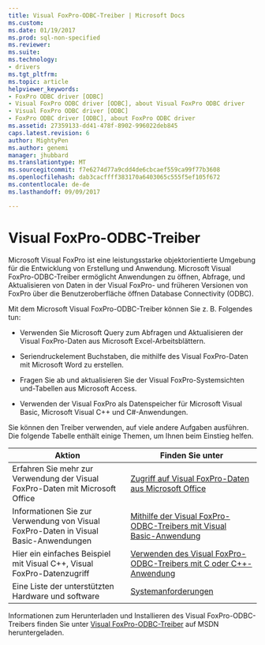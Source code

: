 ```yaml
---
title: Visual FoxPro-ODBC-Treiber | Microsoft Docs
ms.custom: 
ms.date: 01/19/2017
ms.prod: sql-non-specified
ms.reviewer: 
ms.suite: 
ms.technology:
- drivers
ms.tgt_pltfrm: 
ms.topic: article
helpviewer_keywords:
- FoxPro ODBC driver [ODBC]
- Visual FoxPro ODBC driver [ODBC], about Visual FoxPro ODBC driver
- Visual FoxPro ODBC driver [ODBC]
- FoxPro ODBC driver [ODBC], about FoxPro ODBC driver
ms.assetid: 27359133-dd41-478f-8902-996022deb845
caps.latest.revision: 6
author: MightyPen
ms.author: genemi
manager: jhubbard
ms.translationtype: MT
ms.sourcegitcommit: f7e6274d77a9cdd4de6cbcaef559ca99f77b3608
ms.openlocfilehash: dab3cacffff383170a6403065c555f5ef105f672
ms.contentlocale: de-de
ms.lasthandoff: 09/09/2017

---
```

# <a name="visual-foxpro-odbc-driver"></a>Visual FoxPro-ODBC-Treiber
Microsoft Visual FoxPro ist eine leistungsstarke objektorientierte Umgebung für die Entwicklung von Erstellung und Anwendung. Microsoft Visual FoxPro-ODBC-Treiber ermöglicht Anwendungen zu öffnen, Abfrage, und Aktualisieren von Daten in der Visual FoxPro- und früheren Versionen von FoxPro über die Benutzeroberfläche öffnen Database Connectivity (ODBC).  
  
 Mit dem Microsoft Visual FoxPro-ODBC-Treiber können Sie z. B. Folgendes tun:  
  
-   Verwenden Sie Microsoft Query zum Abfragen und Aktualisieren der Visual FoxPro-Daten aus Microsoft Excel-Arbeitsblättern.  
  
-   Seriendruckelement Buchstaben, die mithilfe des Visual FoxPro-Daten mit Microsoft Word zu erstellen.  
  
-   Fragen Sie ab und aktualisieren Sie der Visual FoxPro-Systemsichten und-Tabellen aus Microsoft Access.  
  
-   Verwenden der Visual FoxPro als Datenspeicher für Microsoft Visual Basic, Microsoft Visual C++ und C#-Anwendungen.  
  
 Sie können den Treiber verwenden, auf viele andere Aufgaben ausführen. Die folgende Tabelle enthält einige Themen, um Ihnen beim Einstieg helfen.  
  
|Aktion|Finden Sie unter|  
|--------|---------|  
|Erfahren Sie mehr zur Verwendung der Visual FoxPro-Daten mit Microsoft Office|[Zugriff auf Visual FoxPro-Daten aus Microsoft Office](../../odbc/microsoft/accessing-visual-foxpro-data-from-microsoft-office.md)|  
|Informationen Sie zur Verwendung von Visual FoxPro-Daten in Visual Basic-Anwendungen|[Mithilfe der Visual FoxPro-ODBC-Treibers mit Visual Basic-Anwendung](../../odbc/microsoft/using-the-vfp-foxpro-odbc-driver-with-your-visual-basic-application.md)|  
|Hier ein einfaches Beispiel mit Visual C++, Visual FoxPro-Datenzugriff|[Verwenden des Visual FoxPro-ODBC-Treibers mit C oder C++-Anwendung](../../odbc/microsoft/using-the-visual-foxpro-odbc-driver-with-your-c-or-visual-c-application.md)|  
|Eine Liste der unterstützten Hardware und software|[Systemanforderungen](../../odbc/microsoft/system-requirements-visual-foxpro-odbc-driver.md)|  
  
 Informationen zum Herunterladen und Installieren des Visual FoxPro-ODBC-Treibers finden Sie unter [Visual FoxPro-ODBC-Treiber](http://go.microsoft.com/fwlink/?LinkId=121318) auf MSDN heruntergeladen.
